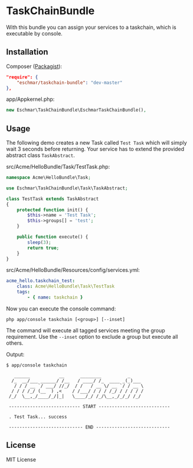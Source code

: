 # TaskChainBundle
With this bundle you can assign your services to a taskchain, which is executable by console.

## Installation
Composer (<a href="https://packagist.org/packages/eschmar/taskchain-bundle" target="_blank">Packagist</a>):
```json
"require": {
	"eschmar/taskchain-bundle": "dev-master"
},
```

app/Appkernel.php:
```php
new Eschmar\TaskChainBundle\EschmarTaskChainBundle(),
```

## Usage

The following demo creates a new Task called `Test Task` which will simply wait 3 seconds before returning. Your service has to extend the provided abstract class `TaskAbstract`.

src/Acme/HelloBundle/Task/TestTask.php:
```php
namespace Acme\HelloBundle\Task;

use Eschmar\TaskChainBundle\Task\TaskAbstract;

class TestTask extends TaskAbstract
{
	protected function init() {
		$this->name = 'Test Task';
		$this->groups[] = 'test';
	}

	public function execute() {
		sleep(3);
		return true;
	}
}
```

src/Acme/HelloBundle/Resources/config/services.yml:
```yaml
acme_hello.taskchain_test:
    class: Acme\HelloBundle\Task\TestTask
    tags:
        - { name: taskchain }
```

Now you can execute the console command:

```shell
php app/console taskchain [<group>] [--inset]
```

The command will execute all tagged services meeting the group requirement. Use the `--inset` option to exclude a group but execute all others.

Output:
```shell
$ app/console taskchain

   ______           __      ________          _
  /_  __/___ ______/ /__   / ____/ /_  ____ _(_)___
   / / / __ `/ ___/ //_/  / /   / __ \/ __ `/ / __ \
  / / / /_/ (__  ) ,<    / /___/ / / / /_/ / / / / /
 /_/  \__,_/____/_/|_|   \____/_/ /_/\__,_/_/_/ /_/

 --------------------------- START ---------------------------

 . Test Task... success

 ---------------------------- END ----------------------------

```

## License

MIT License
